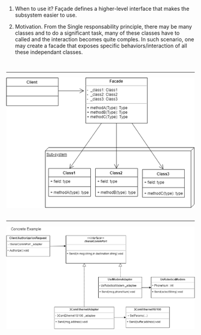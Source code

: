 1. When to use it? Façade defines a higher-level interface that makes the subsystem easier to use.

2. Motivation. From the Single responsability principle, there may be many classes and to do a significant task, many of these classes have to called and the interaction becomes quite comples. In such scenario, one may create a facade that exposes specific behaviors/interaction of all these independant classes.


<br><hr><img src="../images/Facade.png"></br></hr>
<br><hr><img src="../images/Adapter2.png"></br></hr>